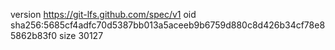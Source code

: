 version https://git-lfs.github.com/spec/v1
oid sha256:5685cf4adfc70d5387bb013a5aceeb9b6759d880c8d426b34cf78e85862b83f0
size 30127
